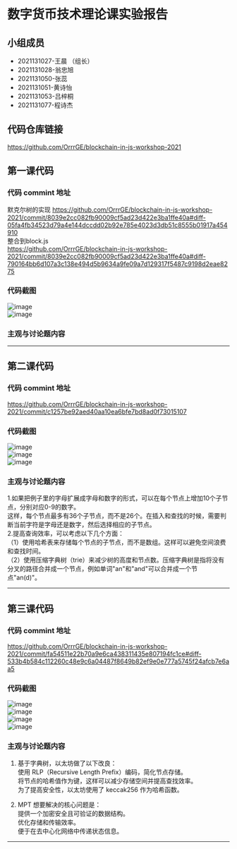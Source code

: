 # 数字货币技术理论课实验报告

## 小组成员

- 2021131027-王晨 （组长）
- 2021131028-翁忠旭
- 2021131050-张蕊
- 2021131051-黄诗怡
- 2021131053-吕梓桐
- 2021131077-程诗杰


## 代码仓库链接

https://github.com/OrrrGE/blockchain-in-js-workshop-2021  

## 第一课代码


### 代码 commint 地址

默克尔树的实现
https://github.com/OrrrGE/blockchain-in-js-workshop-2021/commit/8039e2cc082fb90009cf5ad23d422e3ba1ffe40a#diff-05fa4fb34523d79a4e144dccdd02b92e785e4023d3db51c8555b01917a454910  
整合到block.js  
https://github.com/OrrrGE/blockchain-in-js-workshop-2021/commit/8039e2cc082fb90009cf5ad23d422e3ba1ffe40a#diff-790164bb6d107a3c138e494d5b9634a9fe09a7d129317f5487c9198d2eae8275


### 代码截图

![image](https://github.com/OrrrGE/blockchain-in-js-workshop-2021/blob/lesson1/pic/clab1.1.png)  
![image](https://github.com/OrrrGE/blockchain-in-js-workshop-2021/blob/lesson1/pic/clab1.2.png)  


### 主观与讨论题内容

---



## 第二课代码


### 代码 commint 地址

https://github.com/OrrrGE/blockchain-in-js-workshop-2021/commit/c1257be92aed40aa10ea6bfe7bd8ad0f73015107


### 代码截图

![image](https://github.com/OrrrGE/blockchain-in-js-workshop-2021/blob/lesson1/pic/clab2.1.png)  
![image](https://github.com/OrrrGE/blockchain-in-js-workshop-2021/blob/lesson1/pic/clab2.2.png)  
![image](https://github.com/OrrrGE/blockchain-in-js-workshop-2021/blob/lesson1/pic/clab2.3.png)  


### 主观与讨论题内容  
1.如果把例子里的字母扩展成字母和数字的形式，可以在每个节点上增加10个子节点，分别对应0-9的数字。  
这样，每个节点最多有36个子节点，而不是26个。在插入和查找的时候，需要判断当前字符是字母还是数字，然后选择相应的子节点。   
2.提高查询效率，可以考虑以下几个方面：  
（1）使用哈希表来存储每个节点的子节点，而不是数组。这样可以避免空间浪费和查找时间。    
（2）使用压缩字典树（trie）来减少树的高度和节点数。压缩字典树是指将没有分叉的路径合并成一个节点，例如单词"an"和"and"可以合并成一个节点"an(d)"。  

---


## 第三课代码


### 代码 commint 地址

https://github.com/OrrrGE/blockchain-in-js-workshop-2021/commit/fa54511e22b70a9e6ca438311435e807194fc1ce#diff-533b4b584c112260c48e9c6a04487f8649b82ef9e0e777a5745f24afcb7e6aa5


### 代码截图

![image](https://github.com/OrrrGE/blockchain-in-js-workshop-2021/blob/lesson1/pic/clab3.1.png)  
![image](https://github.com/OrrrGE/blockchain-in-js-workshop-2021/blob/lesson1/pic/clab3.2.png)  
![image](https://github.com/OrrrGE/blockchain-in-js-workshop-2021/blob/lesson1/pic/clab3.3.png)  
![image](https://github.com/OrrrGE/blockchain-in-js-workshop-2021/blob/lesson1/pic/clab3.4.png)  


### 主观与讨论题内容

1. 基于字典树，以太坊做了以下改良：  
     使用 RLP（Recursive Length Prefix）编码，简化节点存储。  
     将节点的哈希值作为键，这样可以减少存储空间并提高查找效率。  
     为了提高安全性，以太坊使用了 keccak256 作为哈希函数。  

2. MPT 想要解决的核心问题是：  
    提供一个加密安全且可验证的数据结构。  
    优化存储和传输效率。  
    便于在去中心化网络中传递状态信息。  


---

